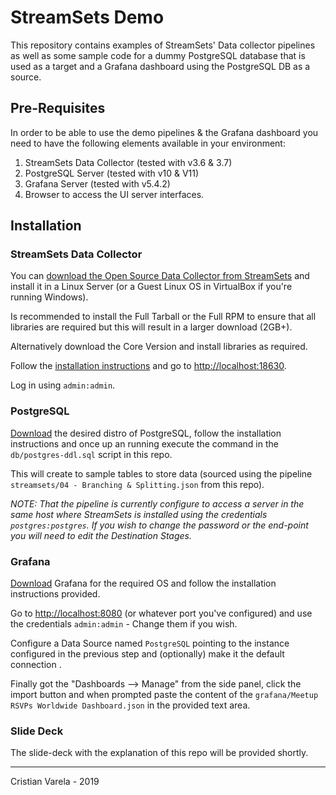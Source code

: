 # StreamSets Demo

This repository contains examples of StreamSets' Data collector pipelines as well as some sample code for a dummy PostgreSQL database that is used as a target and a Grafana dashboard using the PostgreSQL DB as a source.

## Pre-Requisites

In order to be able to use the demo pipelines & the Grafana dashboard you need to have the following elements available in your environment:

1. StreamSets Data Collector (tested with v3.6 & 3.7)
2. PostgreSQL Server (tested with v10 & V11)
3. Grafana Server (tested with v5.4.2)
4. Browser to access the UI server interfaces.

## Installation

### StreamSets Data Collector
You can [download the Open Source Data Collector from StreamSets](https://streamsets.com/opensource) and install it in a Linux Server (or a Guest Linux OS in VirtualBox if you're running Windows).

Is recommended to install the Full Tarball or the Full RPM to ensure that all libraries are required but this will result in a larger download (2GB+).

Alternatively download the Core Version and install libraries as required.

Follow the [installation instructions](https://streamsets.com/documentation/datacollector/latest/help/datacollector/UserGuide/Installation/InstallationAndConfig.html#concept_gbn_4lv_1r) and go to [http://localhost:18630](http://localhost:18630).

Log in using ```admin:admin```.

### PostgreSQL

[Download](https://www.postgresql.org/download/) the desired distro of PostgreSQL, follow the installation instructions and once up an running execute the command in the ```db/postgres-ddl.sql``` script in this repo.

This will create to sample tables to store data (sourced using the pipeline ```streamsets/04 - Branching & Splitting.json``` from this repo).

*NOTE: That the pipeline is currently configure to access a server in the same host where StreamSets is installed using the credentials ```postgres:postgres```. If you wish to change the password or the end-point you will need to edit the Destination Stages.*

### Grafana

[Download](https://grafana.com/grafana/download) Grafana for the required OS and follow the installation instructions provided.

Go to [http://localhost:8080](http://localhost:8080) (or whatever port you've configured) and use the credentials ```admin:admin``` - Change them if you wish.

Configure a Data Source named ```PostgreSQL``` pointing to the instance configured in the previous step and (optionally) make it the default connection .

Finally got the "Dashboards --> Manage" from the side panel, click the import button and when prompted paste the content of the ```grafana/Meetup RSVPs Worldwide Dashboard.json``` in the provided text area.

### Slide Deck

The slide-deck with the explanation of this repo will be provided shortly.

***
Cristian Varela - 2019
